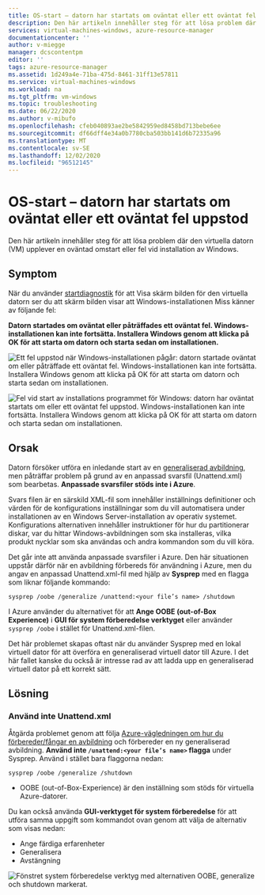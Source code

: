 ```yaml
---
title: OS-start – datorn har startats om oväntat eller ett oväntat fel uppstod
description: Den här artikeln innehåller steg för att lösa problem där den virtuella datorn upplever en oväntad omstart eller fel vid installation av Windows.
services: virtual-machines-windows, azure-resource-manager
documentationcenter: ''
author: v-miegge
manager: dcscontentpm
editor: ''
tags: azure-resource-manager
ms.assetid: 1d249a4e-71ba-475d-8461-31ff13e57811
ms.service: virtual-machines-windows
ms.workload: na
ms.tgt_pltfrm: vm-windows
ms.topic: troubleshooting
ms.date: 06/22/2020
ms.author: v-mibufo
ms.openlocfilehash: cfeb040893ae2be5842959ed8458bd713bebe6ee
ms.sourcegitcommit: df66dff4e34a0b7780cba503bb141d6b72335a96
ms.translationtype: MT
ms.contentlocale: sv-SE
ms.lasthandoff: 12/02/2020
ms.locfileid: "96512145"
---
```

# <a name="os-start-up--computer-restarted-unexpectedly-or-encountered-an-unexpected-error"></a>OS-start – datorn har startats om oväntat eller ett oväntat fel uppstod

Den här artikeln innehåller steg för att lösa problem där den virtuella datorn (VM) upplever en oväntad omstart eller fel vid installation av Windows.

## <a name="symptom"></a>Symptom

När du använder [startdiagnostik](./boot-diagnostics.md) för att Visa skärm bilden för den virtuella datorn ser du att skärm bilden visar att Windows-installationen Miss känner av följande fel:

**Datorn startades om oväntat eller påträffades ett oväntat fel. Windows-installationen kan inte fortsätta. Installera Windows genom att klicka på OK för att starta om datorn och starta sedan om installationen.**

![Ett fel uppstod när Windows-installationen pågår: datorn startade oväntat om eller påträffade ett oväntat fel. Windows-installationen kan inte fortsätta. Installera Windows genom att klicka på OK för att starta om datorn och starta sedan om installationen.](./media/unexpected-restart-error-during-vm-boot/1.png)
 
![Fel vid start av installations programmet för Windows: datorn har oväntat startats om eller ett oväntat fel uppstod. Windows-installationen kan inte fortsätta. Installera Windows genom att klicka på OK för att starta om datorn och starta sedan om installationen.](./media/unexpected-restart-error-during-vm-boot/2.png)

## <a name="cause"></a>Orsak

Datorn försöker utföra en inledande start av en [generaliserad avbildning](/windows-hardware/manufacture/desktop/sysprep--generalize--a-windows-installation), men påträffar problem på grund av en anpassad svarsfil (Unattend.xml) som bearbetas. **Anpassade svarsfiler stöds inte i Azure**. 

Svars filen är en särskild XML-fil som innehåller inställnings definitioner och värden för de konfigurations inställningar som du vill automatisera under installationen av en Windows Server-installation av operativ systemet. Konfigurations alternativen innehåller instruktioner för hur du partitionerar diskar, var du hittar Windows-avbildningen som ska installeras, vilka produkt nycklar som ska användas och andra kommandon som du vill köra.

Det går inte att använda anpassade svarsfiler i Azure. Den här situationen uppstår därför när en avbildning förbereds för användning i Azure, men du angav en anpassad Unattend.xml-fil med hjälp av **Sysprep** med en flagga som liknar följande kommando:

`sysprep /oobe /generalize /unattend:<your file’s name> /shutdown`

I Azure använder du alternativet för att **Ange OOBE (out-of-Box Experience)** i **GUI för system förberedelse verktyget** eller använder `sysprep /oobe` i stället för Unattend.xml-filen.

Det här problemet skapas oftast när du använder Sysprep med en lokal virtuell dator för att överföra en generaliserad virtuell dator till Azure. I det här fallet kanske du också är intresse rad av att ladda upp en generaliserad virtuell dator på ett korrekt sätt.

## <a name="solution"></a>Lösning

### <a name="do-not-use-unattendxml"></a>Använd inte Unattend.xml

Åtgärda problemet genom att följa [Azure-vägledningen om hur du förbereder/fångar en avbildning](../windows/upload-generalized-managed.md) och förbereder en ny generaliserad avbildning. **Använd inte `/unattend:<your file’s name>` flagga** under Sysprep. Använd i stället bara flaggorna nedan:

`sysprep /oobe /generalize /shutdown`

- OOBE (out-of-Box-Experience) är den inställning som stöds för virtuella Azure-datorer.

Du kan också använda **GUI-verktyget för system förberedelse** för att utföra samma uppgift som kommandot ovan genom att välja de alternativ som visas nedan:

- Ange färdiga erfarenheter
- Generalisera
- Avstängning
 
![Fönstret system förberedelse verktyg med alternativen OOBE, generalize och shutdown markerat.](./media/unexpected-restart-error-during-vm-boot/3.png)
